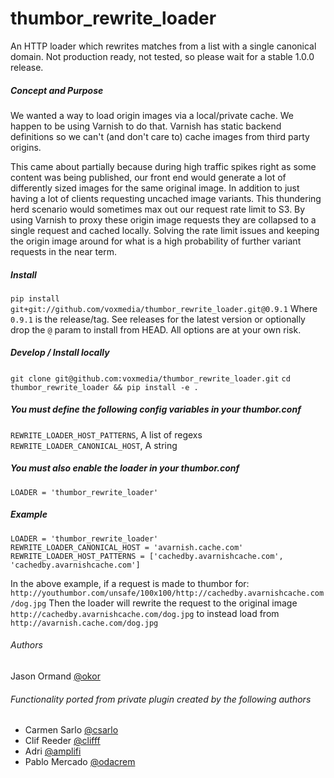 # thumbor_rewrite_loader
An HTTP loader which rewrites matches from a list with a single canonical domain. Not production ready, not tested, so please wait for a stable 1.0.0 release.

##### Concept and Purpose
We wanted a way to load origin images via a local/private cache. We happen to be using Varnish to do that. Varnish has static backend definitions so we can't (and don't care to) cache images from third party origins.

This came about partially because during high traffic spikes right as some content was being published, our front end would generate a lot of differently sized images for the same original image. In addition to just having a lot of clients requesting uncached image variants. This thundering herd scenario would sometimes max out our request rate limit to S3. By using Varnish to proxy these origin image requests they are collapsed to a single request and cached locally. Solving the rate limit issues and keeping the origin image around for what is a high probability of further variant requests in the near term.


##### Install
`pip install git+git://github.com/voxmedia/thumbor_rewrite_loader.git@0.9.1`
Where `0.9.1` is the release/tag. See releases for the latest version or optionally drop the `@` param to install from HEAD. All options are at your own risk.

##### Develop / Install locally
`git clone git@github.com:voxmedia/thumbor_rewrite_loader.git`
`cd thumbor_rewrite_loader && pip install -e .`


##### You must define the following config variables in your thumbor.conf
`REWRITE_LOADER_HOST_PATTERNS`, A list of regexs
`REWRITE_LOADER_CANONICAL_HOST`, A string


##### You must also enable the loader in your thumbor.conf
`LOADER = 'thumbor_rewrite_loader'`


##### Example
```
LOADER = 'thumbor_rewrite_loader'
REWRITE_LOADER_CANONICAL_HOST = 'avarnish.cache.com'
REWRITE_LOADER_HOST_PATTERNS = ['cachedby.avarnishcache.com', 'cachedby.avarnishcache.com']
```

In the above example, if a request is made to thumbor for: `http://youthumbor.com/unsafe/100x100/http://cachedby.avarnishcache.com/dog.jpg`
Then the loader will rewrite the request to the original image `http://cachedby.avarnishcache.com/dog.jpg` to instead load from `http://avarnish.cache.com/dog.jpg`


###### Authors
Jason Ormand [@okor](https://github.com/okor)

###### Functionality ported from private plugin created by the following authors
- Carmen Sarlo [@csarlo](https://github.com/csarlo)
- Clif Reeder [@clifff](https://github.com/clifff)
- Adri [@amplifi](https://github.com/amplifi)
- Pablo Mercado [@odacrem](https://github.com/odacrem)
